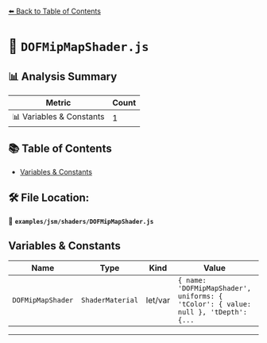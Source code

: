 [⬅️ Back to Table of Contents](../../../index.md)

# 📄 `DOFMipMapShader.js`

## 📊 Analysis Summary

| Metric | Count |
|--------|-------|
| 📊 Variables & Constants | 1 |

## 📚 Table of Contents

- [Variables & Constants](#variables-constants)

## 🛠️ File Location:
📂 **`examples/jsm/shaders/DOFMipMapShader.js`**

## Variables & Constants

| Name | Type | Kind | Value | Exported |
|------|------|------|-------|----------|
| `DOFMipMapShader` | `ShaderMaterial` | let/var | `{ name: 'DOFMipMapShader', uniforms: { 'tColor': { value: null }, 'tDepth': {...` | ✗ |


---